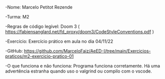 -Nome: Marcelo Petitot Rezende

-Turma: M2

-Regras de código legível: Doom 3 ( https://fabiensanglard.net/fd_proxy/doom3/CodeStyleConventions.pdf )

-Exercício: Exercício prático em aula no dia 04/11/22

-GitHub: https://github.com/MarceloFaiz/AeED-I/tree/main/Exercicios-praticos/m2-exercicio-pratico-01

-O que funciona e não funciona: Programa funciona corretamente. Há uma advertência estranha quando uso o valgrind ou compilo com o vscode.